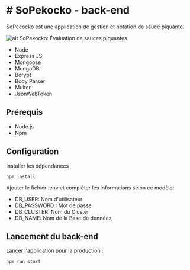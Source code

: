 # # SoPekocko - back-end

SoPecocko est une application de gestion et notation de sauce piquante.

![alt SoPekocko: Évaluation de sauces piquantes](https://user.oc-static.com/upload/2019/09/02/15674356878125_image2.png)

- Node
- Express JS
- Mongoose
- MongoDB
- Bcrypt
- Body Parser
- Multer
- JsonWebToken


## Prérequis

- Node.js 
- Npm

## Configuration

Installer les dépendances

```
npm install
```

Ajouter le fichier .env et compléter les informations selon ce modèle:
- DB_USER: Nom d'utilisateur
- DB_PASSWORD : Mot de passe
- DB_CLUSTER: Nom du Cluster
- DB_NAME: Nom de la Base de données


## Lancement du back-end

Lancer l'application pour la production :

```
npm run start
```
